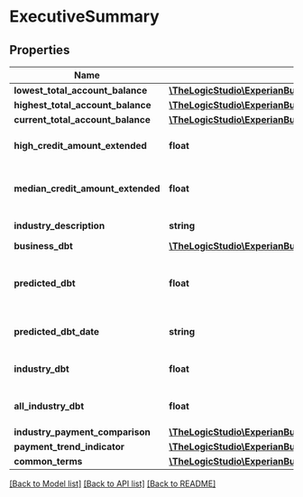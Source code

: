 # ExecutiveSummary

## Properties
Name | Type | Description | Notes
------------ | ------------- | ------------- | -------------
**lowest_total_account_balance** | [**\TheLogicStudio\ExperianBusinessesPHP\Model\ExecutiveSummaryLowestTotalAccountBalance**](ExecutiveSummaryLowestTotalAccountBalance.md) |  | [optional] 
**highest_total_account_balance** | [**\TheLogicStudio\ExperianBusinessesPHP\Model\ExecutiveSummaryHighestTotalAccountBalance**](ExecutiveSummaryHighestTotalAccountBalance.md) |  | [optional] 
**current_total_account_balance** | [**\TheLogicStudio\ExperianBusinessesPHP\Model\ExecutiveSummaryCurrentTotalAccountBalance**](ExecutiveSummaryCurrentTotalAccountBalance.md) |  | [optional] 
**high_credit_amount_extended** | **float** | High credit amount extended | [optional] 
**median_credit_amount_extended** | **float** | Median credit amount extended | [optional] 
**industry_description** | **string** | Industry description | [optional] 
**business_dbt** | [**\TheLogicStudio\ExperianBusinessesPHP\Model\ExecutiveSummaryBusinessDbt**](ExecutiveSummaryBusinessDbt.md) |  | [optional] 
**predicted_dbt** | **float** | Predicted DBT based on Experian data and models | [optional] 
**predicted_dbt_date** | **string** | Date of last DBT prediction | [optional] 
**industry_dbt** | **float** | Industry benchmark DBT | [optional] 
**all_industry_dbt** | **float** | Benchmark DBT of all industries | [optional] 
**industry_payment_comparison** | [**\TheLogicStudio\ExperianBusinessesPHP\Model\ExecutiveSummaryIndustryPaymentComparison**](ExecutiveSummaryIndustryPaymentComparison.md) |  | [optional] 
**payment_trend_indicator** | [**\TheLogicStudio\ExperianBusinessesPHP\Model\ExecutiveSummaryPaymentTrendIndicator**](ExecutiveSummaryPaymentTrendIndicator.md) |  | [optional] 
**common_terms** | [**\TheLogicStudio\ExperianBusinessesPHP\Model\ExecutiveSummaryCommonTerms**](ExecutiveSummaryCommonTerms.md) |  | [optional] 

[[Back to Model list]](../README.md#documentation-for-models) [[Back to API list]](../README.md#documentation-for-api-endpoints) [[Back to README]](../README.md)


